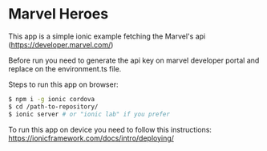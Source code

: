# Marvel Heroes

This app is a simple ionic example fetching the Marvel's api (https://developer.marvel.com/)

Before run you need to generate the api key on marvel developer portal and replace on the environment.ts file.

Steps to run this app on browser:

```sh
$ npm i -g ionic cordova
$ cd /path-to-repository/
$ ionic server # or "ionic lab" if you prefer
```

To run this app on device you need to follow this instructions:
https://ionicframework.com/docs/intro/deploying/
